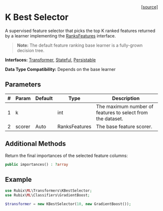 <span style="float:right;"><a href="https://github.com/RubixML/Extras/blob/master/src/Transformers/KBestSelector.php">[source]</a></span>

# K Best Selector
A supervised feature selector that picks the top K ranked features returned by a learner implementing the [RanksFeatures](../ranks-features.md) interface.

> **Note:** The default feature ranking base learner is a fully-grown decision tree.

**Interfaces:** [Transformer](api.md#transformer), [Stateful](api.md#stateful), [Persistable](../persistable.md)

**Data Type Compatibility:** Depends on the base learner

## Parameters
| # | Param | Default | Type | Description |
|---|---|---|---|---|
| 1 | k | | int | The maximum number of features to select from the dataset. |
| 2 | scorer | Auto | RanksFeatures | The base feature scorer. |

## Additional Methods
Return the final importances of the selected feature columns:
``` php
public importances() : ?array
```

## Example
```php
use Rubix\ML\Transformers\KBestSelector;
use Rubix\ML\Classifiers\GradientBoost;

$transformer = new KBestSelector(10, new GradientBoost());
```
